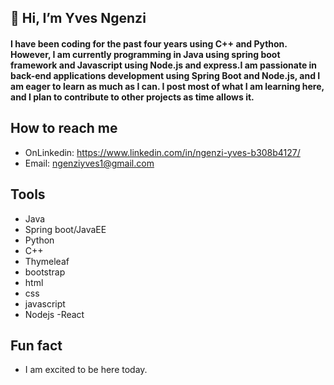 ## 👋  Hi, I’m Yves Ngenzi

#### I have been coding for the past four years using C++ and Python. However, I am currently programming in Java using spring boot framework and Javascript using Node.js and express.I am passionate in back-end applications development using Spring Boot and Node.js, and I am eager to learn as much as I can. I post most of what I am learning here, and I plan to contribute to other projects as time allows it.

## How to reach me

- OnLinkedin:  https://www.linkedin.com/in/ngenzi-yves-b308b4127/
- Email: ngenziyves1@gmail.com

## Tools
- Java
- Spring boot/JavaEE
- Python
- C++
- Thymeleaf
- bootstrap
- html
- css
- javascript
- Nodejs
-React

## Fun fact  
- I am excited to be here today. 

<!---
Yxn16a/Yxn16a is a ✨ special ✨ repository because its `README.md` (this file) appears on your GitHub profile.
You can click the Preview link to take a look at your changes.
--->

